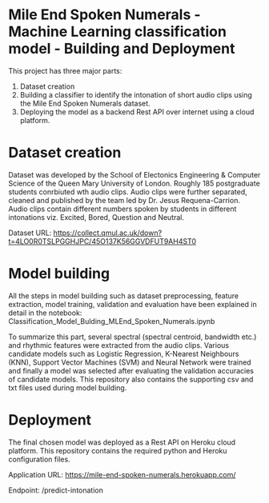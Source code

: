 # Mile End Spoken Numerals - Machine Learning classification model - Building and Deployment

This project has three major parts:
1. Dataset creation
2. Building a classifier to identify the intonation of short audio clips using the Mile End Spoken Numerals dataset.
3. Deploying the model as a backend Rest API over internet using a cloud platform.

# Dataset creation
Dataset was developed by the School of Electonics Engineering & Computer Science of the Queen Mary University of London. Roughly 185 postgraduate students conrbiuted wth audio clips. Audio clips were further separated, cleaned and published by the team led by Dr. Jesus Requena-Carrion. Audio clips contain different numbers spoken by students in different intonations viz. Excited, Bored, Question and Neutral.

Dataset URL: https://collect.qmul.ac.uk/down?t=4LO0R0TSLPGGHJPC/45O137K56GGVDFUT9AH4ST0

# Model building
All the steps in model building such as dataset preprocessing, feature extraction, model training, validation and evaluation have been explained in detail in the notebook: Classification_Model_Bulding_MLEnd_Spoken_Numerals.ipynb

To summarize this part, several spectral (spectral centroid, bandwidth etc.) and rhythmic features were extracted from the audio clips. Various candidate models such as Logistic Regression, K-Nearest Neighbours (KNN), Support Vector Machines (SVM) and Neural Network were trained and finally a model was selected after evaluating the validation accuracies of candidate models.
This repository also contains the supporting csv and txt files used during model building.

# Deployment
The final chosen model was deployed as a Rest API on Heroku cloud platform. This repository contains the required python and Heroku configuration files.

Application URL: https://mile-end-spoken-numerals.herokuapp.com/

Endpoint: /predict-intonation

